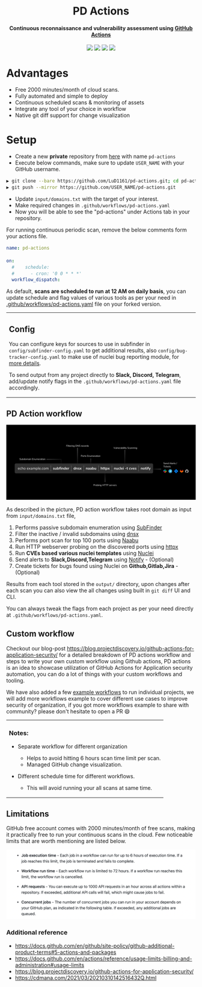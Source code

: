 <h1 align="center"> PD Actions </h1>
<h4 align="center">Continuous reconnaissance and vulnerability assessment using <a href='https://github.com/features/actions'>GitHub Actions</a></h4>

<p align="center">
<a href="https://opensource.org/licenses/MIT"><img src="https://img.shields.io/badge/license-MIT-_red.svg"></a>
<a href="https://github.com/projectdiscovery/pd-actions/issues"><img src="https://img.shields.io/badge/contributions-welcome-brightgreen.svg?style=flat"></a>
<a href="https://twitter.com/pdiscoveryio"><img src="https://img.shields.io/twitter/follow/pdiscoveryio.svg?logo=twitter"></a>
<a href="https://discord.gg/projectdiscovery"><img src="https://img.shields.io/discord/695645237418131507.svg?logo=discord"></a>
</p>

# Advantages

- Free 2000 minutes/month of cloud scans.
- Fully automated and simple to deploy
- Continuous scheduled scans & monitoring of assets
- Integrate any tool of your choice in workflow
- Native git diff support for change visualization

# Setup

- Create a new **private** repository from [here](https://github.com/new) with name `pd-actions`
- Execute below commands, make sure to update `USER_NAME` with your GitHub username.

```bash
▶ git clone --bare https://github.com/LuD1161/pd-actions.git; cd pd-actions.git
▶ git push --mirror https://github.com/USER_NAME/pd-actions.git
```

- Update `input/domains.txt` with the target of your interest.
- Make required changes in `.github/workflows/pd-actions.yaml`
- Now you will be able to see the "pd-actions" under Actions tab in your repository.

For running continuous periodic scan, remove the below comments form your actions file.

```yaml
name: pd-actions

on:
  #    schedule:
  #      - cron: '0 0 * * *'
  workflow_dispatch:
```

As default, **scans are scheduled to run at 12 AM on daily basis**, you can update schedule and flag values of various tools as per your need in <ins>.github/workflows/pd-actions.yaml</ins> file on your forked version.

<table>
<tr>
<td>

## Config

You can configure keys for sources to use in subfinder in `config/subfinder-config.yaml` to get additional results, also `config/bug-tracker-config.yaml` to make use of nuclei bug reporting module, for [more details](https://nuclei.projectdiscovery.io/nuclei/get-started/#nuclei-reporting).

To send output from any project directly to **Slack, Discord, Telegram**, add/update notify flags in the `.github/workflows/pd-actions.yaml` file accordingly.

</td>
</tr>
</table>

## PD Action workflow

<img src="static/workflow.jpg">

As described in the picture, PD action workflow takes root domain as input from `input/domains.txt` file,

1. Performs passive subdomain enumeration using [SubFinder](https://github.com/projectdiscovery/subfinder)
2. Filter the inactive / invalid subdomains using [dnsx](https://github.com/projectdiscovery/dnsx)
3. Performs port scan for top 100 ports using [Naabu](https://github.com/projectdiscovery/naabu)
4. Run HTTP webserver probing on the discovered ports using [httpx](https://github.com/projectdiscovery/httpx)
5. Run **CVEs based various nuclei templates** using [Nuclei](https://github.com/projectdiscovery/nuclei)
6. Send alerts to **Slack,Discord,Telegram** using [Notify](https://github.com/projectdiscovery/notify) - (Optional)
7. Create tickets for bugs found using Nuclei on **Github,Gitlab,Jira** - (Optional)

Results from each tool stored in the `output/` directory, upon changes after each scan you can also view the all changes using built in `git diff` UI and CLI.

You can always tweak the flags from each project as per your need directly at `.github/workflows/pd-actions.yaml`.

## Custom workflow

Checkout our blog-post https://blog.projectdiscovery.io/github-actions-for-application-security/ for a detailed breakdown of PD actions workflow and steps to write your own custom workflow using Github actions, PD actions is an idea to showcase utilization of GitHub Actions for Application security automation, you can do a lot of things with your custom workflows and tooling.

We have also added a few [example workflows](https://github.com/projectdiscovery/pd-actions/tree/main/workflows) to run individual projects, we will add more workflows example to cover different use cases to improve security of organization, if you got more workflows example to share with community? please don't hesitate to open a PR :smile:

<table>
<tr>
<td>

### Notes:

- Separate workflow for different organization

  - Helps to avoid hitting 6 hours scan time limit per scan.
  - Managed GitHub change visualization.

- Different schedule time for different workflows.
  - This will avoid running your all scans at same time.

</td>
</tr>
</table>

## Limitations

GitHub free account comes with 2000 minutes/month of free scans, making it practically free to run your continuous scans in the cloud. Few noticeable limits that are worth mentioning are listed below.

<a href='https://docs.github.com/en/actions/reference/usage-limits-billing-and-administration#usage-limits'> <img src="static/limits.png" width="700px"> </a>

### Additional reference

- https://docs.github.com/en/github/site-policy/github-additional-product-terms#5-actions-and-packages
- https://docs.github.com/en/actions/reference/usage-limits-billing-and-administration#usage-limits
- https://blog.projectdiscovery.io/github-actions-for-application-security/
- https://cdmana.com/2021/03/20210310142516432Q.html
